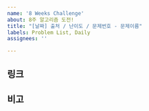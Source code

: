 ```yaml
---
name: '8 Weeks Challenge'
about: 8주 알고리즘 도전!
title: "[날짜] 출처 / 난이도 / 문제번호 - 문제이름"
labels: Problem List, Daily
assignees: ''

---
```


<!-- 타이틀의 [날짜, 출처, 난이도, 문제번호 - 문제이름] 영역을 알맞게 수정해주세요 -->
<!-- e.g. [2021.01.02] 백준 / 실버 4 / 10816 - 숫자카드 2 -->
## 링크
<!-- 문제로 이동할 수 있는 링크를 작성해주세요 -->

## 비고
<!-- 추가적인 논의, 정보 제공이 필요하다면 작성해주세요  -->
